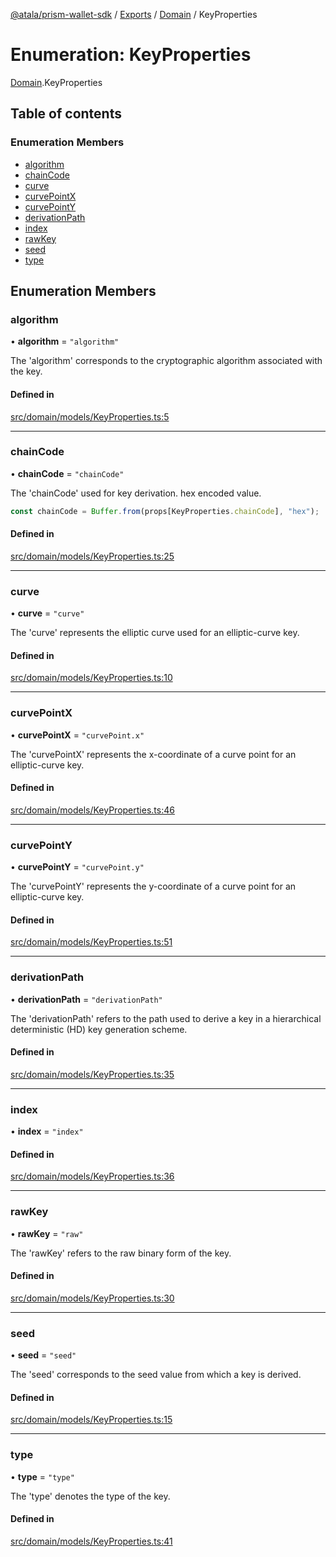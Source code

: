 [@atala/prism-wallet-sdk](../README.md) / [Exports](../modules.md) / [Domain](../modules/Domain.md) / KeyProperties

# Enumeration: KeyProperties

[Domain](../modules/Domain.md).KeyProperties

## Table of contents

### Enumeration Members

- [algorithm](Domain.KeyProperties.md#algorithm)
- [chainCode](Domain.KeyProperties.md#chaincode)
- [curve](Domain.KeyProperties.md#curve)
- [curvePointX](Domain.KeyProperties.md#curvepointx)
- [curvePointY](Domain.KeyProperties.md#curvepointy)
- [derivationPath](Domain.KeyProperties.md#derivationpath)
- [index](Domain.KeyProperties.md#index)
- [rawKey](Domain.KeyProperties.md#rawkey)
- [seed](Domain.KeyProperties.md#seed)
- [type](Domain.KeyProperties.md#type)

## Enumeration Members

### algorithm

• **algorithm** = ``"algorithm"``

The 'algorithm' corresponds to the cryptographic algorithm associated with the key.

#### Defined in

[src/domain/models/KeyProperties.ts:5](https://github.com/input-output-hk/atala-prism-wallet-sdk-ts/blob/47ec1c8/src/domain/models/KeyProperties.ts#L5)

___

### chainCode

• **chainCode** = ``"chainCode"``

The 'chainCode' used for key derivation.
hex encoded value.

```ts
const chainCode = Buffer.from(props[KeyProperties.chainCode], "hex");
```

#### Defined in

[src/domain/models/KeyProperties.ts:25](https://github.com/input-output-hk/atala-prism-wallet-sdk-ts/blob/47ec1c8/src/domain/models/KeyProperties.ts#L25)

___

### curve

• **curve** = ``"curve"``

The 'curve' represents the elliptic curve used for an elliptic-curve key.

#### Defined in

[src/domain/models/KeyProperties.ts:10](https://github.com/input-output-hk/atala-prism-wallet-sdk-ts/blob/47ec1c8/src/domain/models/KeyProperties.ts#L10)

___

### curvePointX

• **curvePointX** = ``"curvePoint.x"``

The 'curvePointX' represents the x-coordinate of a curve point for an elliptic-curve key.

#### Defined in

[src/domain/models/KeyProperties.ts:46](https://github.com/input-output-hk/atala-prism-wallet-sdk-ts/blob/47ec1c8/src/domain/models/KeyProperties.ts#L46)

___

### curvePointY

• **curvePointY** = ``"curvePoint.y"``

The 'curvePointY' represents the y-coordinate of a curve point for an elliptic-curve key.

#### Defined in

[src/domain/models/KeyProperties.ts:51](https://github.com/input-output-hk/atala-prism-wallet-sdk-ts/blob/47ec1c8/src/domain/models/KeyProperties.ts#L51)

___

### derivationPath

• **derivationPath** = ``"derivationPath"``

The 'derivationPath' refers to the path used to derive a key in a hierarchical deterministic (HD) key generation scheme.

#### Defined in

[src/domain/models/KeyProperties.ts:35](https://github.com/input-output-hk/atala-prism-wallet-sdk-ts/blob/47ec1c8/src/domain/models/KeyProperties.ts#L35)

___

### index

• **index** = ``"index"``

#### Defined in

[src/domain/models/KeyProperties.ts:36](https://github.com/input-output-hk/atala-prism-wallet-sdk-ts/blob/47ec1c8/src/domain/models/KeyProperties.ts#L36)

___

### rawKey

• **rawKey** = ``"raw"``

The 'rawKey' refers to the raw binary form of the key.

#### Defined in

[src/domain/models/KeyProperties.ts:30](https://github.com/input-output-hk/atala-prism-wallet-sdk-ts/blob/47ec1c8/src/domain/models/KeyProperties.ts#L30)

___

### seed

• **seed** = ``"seed"``

The 'seed' corresponds to the seed value from which a key is derived.

#### Defined in

[src/domain/models/KeyProperties.ts:15](https://github.com/input-output-hk/atala-prism-wallet-sdk-ts/blob/47ec1c8/src/domain/models/KeyProperties.ts#L15)

___

### type

• **type** = ``"type"``

The 'type' denotes the type of the key.

#### Defined in

[src/domain/models/KeyProperties.ts:41](https://github.com/input-output-hk/atala-prism-wallet-sdk-ts/blob/47ec1c8/src/domain/models/KeyProperties.ts#L41)
